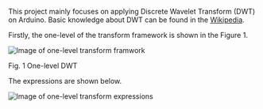 This project mainly focuses on applying Discrete Wavelet Transform (DWT) on Arduino. Basic knowledge about DWT can be found in the [Wikipedia](https://en.wikipedia.org/wiki/Discrete_wavelet_transform).

Firstly, the one-level of the transform framework is shown in the Figure 1.

![Image of one-level transform framwork](https://upload.wikimedia.org/wikipedia/commons/4/45/Wavelets_-_DWT.png)

Fig. 1 One-level DWT

The expressions are shown below.

![Image of one-level transform expressions](/Users/zhuangyf/Downloads/dwt-expression.png⁩)
